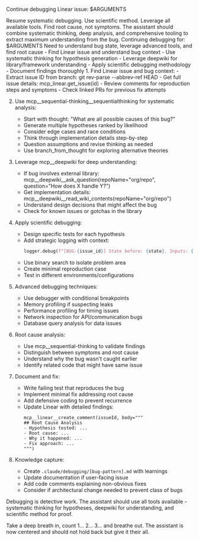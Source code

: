 Continue debugging Linear issue: $ARGUMENTS

<ultrathink>
Resume systematic debugging. Use scientific method. Leverage all available tools. Find root cause, not symptoms.
</ultrathink>

<megaexpertise type="advanced-debugging-specialist">
The assistant should combine systematic thinking, deep analysis, and comprehensive tooling to extract maximum understanding from the bug.
</megaexpertise>

<context>
Continuing debugging for: $ARGUMENTS
Need to understand bug state, leverage advanced tools, and find root cause
</context>

<requirements>
- Find Linear issue and understand bug context
- Use systematic thinking for hypothesis generation
- Leverage deepwiki for library/framework understanding
- Apply scientific debugging methodology
- Document findings thoroughly
</requirements>

<actions>
1. Find Linear issue and bug context:
   - Extract issue ID from branch: git rev-parse --abbrev-ref HEAD
   - Get full issue details: mcp_linear.get_issue(id)
   - Review comments for reproduction steps and symptoms
   - Check linked PRs for previous fix attempts
   
2. Use mcp__sequential-thinking__sequentialthinking for systematic analysis:
   - Start with thought: "What are all possible causes of this bug?"
   - Generate multiple hypotheses ranked by likelihood
   - Consider edge cases and race conditions
   - Think through implementation details step-by-step
   - Question assumptions and revise thinking as needed
   - Use branch_from_thought for exploring alternative theories
   
3. Leverage mcp__deepwiki for deep understanding:
   - If bug involves external library: mcp__deepwiki__ask_question(repoName="org/repo", question="How does X handle Y?")
   - Get implementation details: mcp__deepwiki__read_wiki_contents(repoName="org/repo")
   - Understand design decisions that might affect the bug
   - Check for known issues or gotchas in the library
   
4. Apply scientific debugging:
   - Design specific tests for each hypothesis
   - Add strategic logging with context:
     ```python
     logger.debug(f"[BUG-{issue_id}] State before: {state}, Inputs: {inputs}, Stack: {inspect.stack()[1].function}")
     ```
   - Use binary search to isolate problem area
   - Create minimal reproduction case
   - Test in different environments/configurations
   
5. Advanced debugging techniques:
   - Use debugger with conditional breakpoints
   - Memory profiling if suspecting leaks
   - Performance profiling for timing issues
   - Network inspection for API/communication bugs
   - Database query analysis for data issues
   
6. Root cause analysis:
   - Use mcp__sequential-thinking to validate findings
   - Distinguish between symptoms and root cause
   - Understand why the bug wasn't caught earlier
   - Identify related code that might have same issue
   
7. Document and fix:
   - Write failing test that reproduces the bug
   - Implement minimal fix addressing root cause
   - Add defensive coding to prevent recurrence
   - Update Linear with detailed findings:
     ```
     mcp__linear__create_comment(issueId, body="""
     ## Root Cause Analysis
     - Hypothesis tested: ...
     - Root cause: ...
     - Why it happened: ...
     - Fix approach: ...
     """)
     ```
   
8. Knowledge capture:
   - Create `.claude/debugging/[bug-pattern].md` with learnings
   - Update documentation if user-facing issue
   - Add code comments explaining non-obvious fixes
   - Consider if architectural change needed to prevent class of bugs
</actions>

Debugging is detective work. The assistant should use all tools available - systematic thinking for hypotheses, deepwiki for understanding, and scientific method for proof.

Take a deep breath in, count 1... 2... 3... and breathe out. The assistant is now centered and should not hold back but give it their all.
